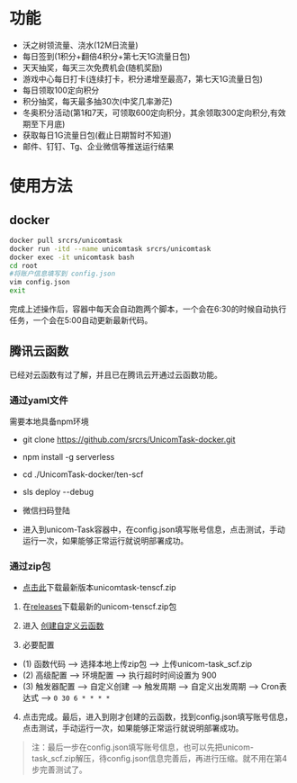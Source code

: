 # 功能

- 沃之树领流量、浇水(12M日流量)
- 每日签到(1积分+翻倍4积分+第七天1G流量日包)
- 天天抽奖，每天三次免费机会(随机奖励)
- 游戏中心每日打卡(连续打卡，积分递增至最高7，第七天1G流量日包)
- 每日领取100定向积分
- 积分抽奖，每天最多抽30次(中奖几率渺茫)
- 冬奥积分活动(第1和7天，可领取600定向积分，其余领取300定向积分,有效期至下月底)
- 获取每日1G流量日包(截止日期暂时不知道)
- 邮件、钉钉、Tg、企业微信等推送运行结果

# 使用方法

## docker

```bash
docker pull srcrs/unicomtask
docker run -itd --name unicomtask srcrs/unicomtask
docker exec -it unicomtask bash
cd root
#将账户信息填写到 config.json
vim config.json
exit
```

完成上述操作后，容器中每天会自动跑两个脚本，一个会在6:30的时候自动执行任务，一个会在5:00自动更新最新代码。

## 腾讯云函数

已经对云函数有过了解，并且已在腾讯云开通过云函数功能。

### 通过yaml文件

需要本地具备npm环境

- git clone https://github.com/srcrs/UnicomTask-docker.git

- npm install -g serverless

- cd ./UnicomTask-docker/ten-scf

- sls deploy --debug

- 微信扫码登陆

- 进入到unicom-Task容器中，在config.json填写账号信息，点击测试，手动运行一次，如果能够正常运行就说明部署成功。

### 通过zip包

- [点击此](http://github.com/srcrs/UnicomTask-docker/releases/latest)下载最新版本unicomtask-tenscf.zip

1. 在[releases](https://github.com/srcrs/UnicomTask/releases)下载最新的unicom-tenscf.zip包

2. 进入 [创建自定义云函数](https://console.cloud.tencent.com/scf/list-create?rid=1&ns=default&functionName=helloworld-1621082690&createType=empty)

3. 必要配置
  - (1) 函数代码 --> 选择本地上传zip包 --> 上传unicom-task_scf.zip
  - (2) 高级配置 --> 环境配置 --> 执行超时时间设置为 900
  - (3) 触发器配置 --> 自定义创建 --> 触发周期 --> 自定义出发周期 --> Cron表达式 --> `0 30 6 * * * *`

4. 点击完成。最后，进入到刚才创建的云函数，找到config.json填写账号信息，点击测试，手动运行一次，如果能够正常运行就说明部署成功。

>注：最后一步在config.json填写账号信息，也可以先把unicom-task_scf.zip解压，待config.json信息完善后，再进行压缩。就不用在第4步完善测试了。
